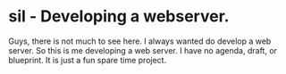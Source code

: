# sil - Developing a webserver.

Guys, there is not much to see here. I always wanted do develop a web server.
So this is me developing a web server. 
I have no agenda, draft, or blueprint. It is just a fun spare time project.


